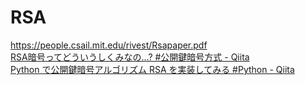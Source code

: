 # RSA

https://people.csail.mit.edu/rivest/Rsapaper.pdf  
[RSA暗号ってどういうしくみなの...? #公開鍵暗号方式 - Qiita](https://qiita.com/YutaKase6/items/cd9e26d723809dc85928)  
[Python で公開鍵暗号アルゴリズム RSA を実装してみる #Python - Qiita](https://qiita.com/QUANON/items/e7b181dd08f2f0b4fdbe)  
